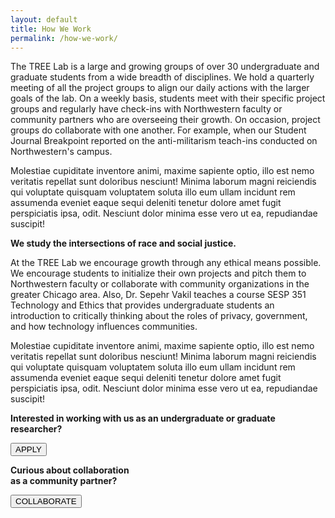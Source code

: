 ```yaml
---
layout: default
title: How We Work
permalink: /how-we-work/
---
```

<link rel="stylesheet" href="{{site.baseurl}}/assets/css/about.css">
<main>
  <div class="method_details">
    <p>The TREE Lab is a large and growing groups of over 30 undergraduate and graduate students from a wide breadth of disciplines. We hold a quarterly meeting of all the project groups to align our daily actions with the larger goals of the lab. On a weekly basis, students meet with their specific project groups and regularly have check-ins with Northwestern faculty or community partners who are overseeing their growth. On occasion, project groups do collaborate with one another. For example, when our Student Journal Breakpoint reported on the anti-militarism teach-ins conducted on Northwestern's campus.</p>
    <p>Molestiae cupiditate inventore animi, maxime sapiente optio, illo est nemo veritatis repellat sunt doloribus nesciunt! Minima laborum magni reiciendis qui voluptate quisquam voluptatem soluta illo eum ullam incidunt rem assumenda eveniet eaque sequi deleniti tenetur dolore amet fugit perspiciatis ipsa, odit. Nesciunt dolor minima esse vero ut ea, repudiandae suscipit!</p>
    <p class="underline-border"><b>We study the intersections of race and social justice.</b></p>
    <p>At the TREE Lab we encourage growth through any ethical means possible. We encourage students to initialize their own projects and pitch them to Northwestern faculty or collaborate with community organizations in the greater Chicago area. Also, Dr. Sepehr Vakil teaches a course SESP 351 Technology and Ethics that provides undergraduate students an introduction to critically thinking about the roles of privacy, government, and how technology influences communities. </p>
    <p>Molestiae cupiditate inventore animi, maxime sapiente optio, illo est nemo veritatis repellat sunt doloribus nesciunt! Minima laborum magni reiciendis qui voluptate quisquam voluptatem soluta illo eum ullam incidunt rem assumenda eveniet eaque sequi deleniti tenetur dolore amet fugit perspiciatis ipsa, odit. Nesciunt dolor minima esse vero ut ea, repudiandae suscipit!</p>
  </div>
  <div class="bottom-buttons">
    <div class="card">
      <p><b>Interested in working with us as an undergraduate or graduate researcher?</b></p>
      <div>
        <button onclick="window.location.href='https://forms.gle/dLXYiLxsNJhKCJZX9'">APPLY</button>
      </div>
    </div>
    <div class="card">
      <p><b>Curious about collaboration<br>as a community partner?</b></p>
      <div>
        <button onclick="window.location.href='{{site.baseurl}}/collaborate.html'">COLLABORATE</button>
      </div>
    </div>
  </div>
</main>
